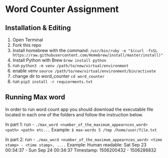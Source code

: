 # Word Counter Assignment

## Installation & Editing
1. Open Terminal
1. Fork this repo 
1. Install homebrew with the command:
   `/usr/bin/ruby -e "$(curl -fsSL https://raw.githubusercontent.com/Homebrew/install/master/install)"`
1. Install Python with Brew
   `brew install python`
1. run `python3 -m venv /path/to/new/virtual/environment`
1. enable venv `source /path/to/new/virtual/environment/bin/activate`
1. change dir to word_counter `cd word_counter`
1. run `pip3 install -r requierments.txt`

## Running Max word
In order to run word count app you should download the executable file located in each one of the folders and follow the instruction below.

In part 1:
  run - `./max_word <number_of_the_maximum_appearnces_word> <path> <path> etc...`
  Example: `$ max-words 5 /tmp /home/user/file.txt`

In part 2:
  run - `./max_word <number_of_the_maximum_appearnces_word> <time stamp> - <time stamp>, ....`
  Example: Human readable: Sat Sep 23 00:34:37 - Sun Sep 24 00:34:37
           Timestamp: 1506200432 - 1506286832
